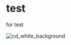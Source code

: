 # test
for test

![cd_white_background](https://user-images.githubusercontent.com/86145124/122636630-36e67480-d125-11eb-910e-005f63bcb7ad.jpg)

